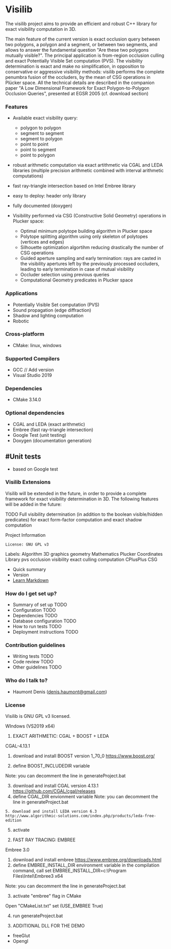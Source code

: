 # Visilib #

The visilib project aims to provide an efficient and robust C++ library for exact visibility computation in 3D.

The main feature of the current version is exact occlusion query between two polygons, a polygon and a segment, or between two segments, and allows to answer the fundamental question "Are these two polygons mutually visible?". The principal application is from-region occlusion culling and exact Potentially Visible Set computation (PVS). The visibility determination is exact and make no simplification, in opposition to conservative or aggressive visibility methods: visilib performs the complete penumbra fusion of the occluders, by the mean of CSG operations in Plücker space. All the technical details are described in the companion paper "A Low Dimensional Framework for Exact Polygon-to-Polygon Occlusion Queries", presented at EGSR 2005 (cf. download section)

### Features ###

- Available exact visibility query:
    - polygon to polygon
    - segment to segment
    - segment to polygon
    - point to point
    - point to segment
    - point to polygon
    
- robust arithmetic computation via exact artithmetic via CGAL and LEDA libraries  (multiple precision arithmetic combined with interval arithmetic computations)
- fast ray-triangle intersection based on Intel Embree library
- easy to deploy: header only library 
- fully documented (doxygen)

- Visibility performed via CSG (Constructive Solid Geometry) operations in Plucker space:
     - Optimal minimum polytope building algorithm in Plucker space
     - Polytope splitting algorithm using only skeleton of polytopes (vertices and edges)
     - Silhouette optimization algortihm reducing drastically the number of CSG operations
     - Guided aperture sampling and early termination: rays are casted in the visibility apertures left by the previously processed occluders, leading to early termination in case of mutual visibility
     - Occluder selection using previous queries
     - Computational Geometry predicates in Plucker space

### Applications ###
- Potentially Visible Set computation (PVS)
- Sound propagation (edge diffraction)
- Shadow and lighting computation
- Robotic

### Cross-platform ###

- CMake: linux, windows

### Supported Compilers ###

- GCC // Add version
- Visual Studio 2019

### Dependencies ###
- CMake 3.14.0

### Optional dependencies ###
- CGAL and LEDA (exact arithmetic)
- Embree (fast ray-triangle intersection)
- Google Test (unit testing)
- Doxygen (documentation generation)

## #Unit tests ###

- based on Google test

### Visilib Extensions ###

Visilib will be extended in the future, in order to provide a complete framework for exact visibility determination in 3D. The following features will be added in the future:

 TODO 
 Full visibility determination (in addition to the boolean visible/hidden predicates) for exact form-factor computation and exact shadow computation

Project Information

    License: GNU GPL v3

Labels:
Algorithm 3D graphics geometry Mathematics Plucker Coordinates Library pvs occlusion visibility exact culling computation CPlusPlus CSG


* Quick summary
* Version
* [Learn Markdown](https://bitbucket.org/tutorials/markdowndemo)

### How do I get set up? ###

* Summary of set up
TODO 
* Configuration
TODO 
* Dependencies
TODO 
* Database configuration
TODO 
* How to run tests
TODO 
* Deployment instructions
TODO 

### Contribution guidelines ###

* Writing tests
TODO 
* Code review
TODO 
* Other guidelines
TODO 

### Who do I talk to? ###

* Haumont Denis (denis.haumont@gmail.com)


### License ###
Visilib is  GNU GPL v3 licensed.



WIndows (VS2019 x64)


1) EXACT ARITHMETIC: CGAL + BOOST + LEDA

CGAL-4.13.1
   1. download and install BOOST version 1_70_0
https://www.boost.org/
   
   2. define BOOST_INCLUDEDIR variable
   
Note: you can decomment the line in generateProject.bat
   
   3. download and install CGAL version 4.13.1
   https://github.com/CGAL/cgal/releases
   4. define CGAL_DIR envionment variable
Note: you can decomment the line in generateProject.bat
 

	5. download and install LEDA version 6.3
	http://www.algorithmic-solutions.com/index.php/products/leda-free-edition
 
 
   5. activate   


2) FAST RAY TRACING: EMBREE


Embree 3.0
   1. download and install embree
     https://www.embree.org/downloads.html
   2. define EMBREE_INSTALL_DIR environment variable
       in the compilation command, call 
	   set EMBREE_INSTALL_DIR=c:\Program Files\Intel\Embree3 x64
   
   Note: you can decomment the line in generateProject.bat
   
   3. activate "embree" flag in CMake
   
   Open "CMakeList.txt"
   set (USE_EMBREE True)

   4. run generateProject.bat
   
   
3) ADDITIONAL DLL FOR THE DEMO
 - freeGlut
 - Opengl
 
